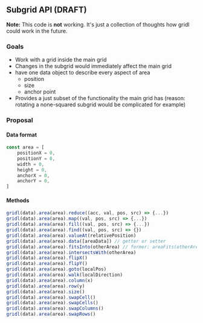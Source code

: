 ## Subgrid API (DRAFT)

**Note:** This code is **not** working. It's just a collection of thoughts how gridl could work in the future.

### Goals

* Work with a grid inside the main grid
* Changes in the subgrid would immediately affect the main grid
* have one data object to describe every aspect of area
    * position
    * size
    * anchor point 
* Provides a just subset of the functionality the main grid  has (reason: rotating a none-squared subgrid would be complicated for example)

### Proposal

#### Data format

```javascript
const area = [
    positionX = 0, 
    positionY = 0, 
    width = 0, 
    height = 0, 
    anchorX = 0, 
    anchorY = 0,
]
```

#### Methods

```javascript
gridl(data).area(area).reduce((acc, val, pos, src) => {...})
gridl(data).area(area).map((val, pos, src) => {...})
gridl(data).area(area).fill((val, pos, src) => {...})
gridl(data).area(area).find((val, pos, src) => {})
gridl(data).area(area).valueAt(relativePosition)
gridl(data).area(area).data([areaData]) // getter or setter
gridl(data).area(area).fitsInto(otherArea) // former: areaFits(otherArea, anchor)
gridl(data).area(area).intersectsWith(otherArea)
gridl(data).area(area).flipX()
gridl(data).area(area).flipY()
gridl(data).area(area).goto(localPos)
gridl(data).area(area).walk(localDirection)
gridl(data).area(area).column(x)
gridl(data).area(area).row(y)
gridl(data).area(area).size()
gridl(data).area(area).swapCell()
gridl(data).area(area).swapCells()
gridl(data).area(area).swapColumns()
gridl(data).area(area).swapRows()
```
